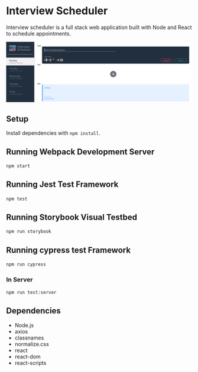 # Interview Scheduler

Interview scheduler is a full stack web application built with Node and React to schedule appointments. 


!['Application'](https://github.com/jlangy/scheduler/blob/master/docs/readme.png)

## Setup

Install dependencies with `npm install`.

## Running Webpack Development Server

```sh
npm start
```

## Running Jest Test Framework

```sh
npm test
```

## Running Storybook Visual Testbed

```sh
npm run storybook
```

## Running cypress test Framework

```sh
npm run cypress
```
### In Server

```sh
npm run test:server
```

## Dependencies

* Node.js
* axios
* classnames
* normalize.css
* react
* react-dom
* react-scripts